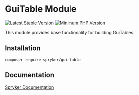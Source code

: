 # GuiTable Module
[![Latest Stable Version](https://poser.pugx.org/spryker/gui-table/v/stable.svg)](https://packagist.org/packages/spryker/gui-table)
[![Minimum PHP Version](https://img.shields.io/badge/php-%3E%3D%208.1-8892BF.svg)](https://php.net/)

This module provides base functionality for building GuiTables.

## Installation

```
composer require spryker/gui-table
```

## Documentation

[Spryker Documentation](https://docs.spryker.com)
